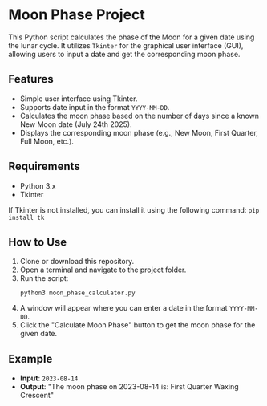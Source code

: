 # Moon Phase Project

This Python script calculates the phase of the Moon for a given date using the lunar cycle. It utilizes `Tkinter` for the graphical user interface (GUI), allowing users to input a date and get the corresponding moon phase.

## Features

- Simple user interface using Tkinter.
- Supports date input in the format `YYYY-MM-DD`.
- Calculates the moon phase based on the number of days since a known New Moon date (July 24th 2025).
- Displays the corresponding moon phase (e.g., New Moon, First Quarter, Full Moon, etc.).

## Requirements

- Python 3.x
- Tkinter

If Tkinter is not installed, you can install it using the following command:
    ```
    pip install tk
    ```


## How to Use

1. Clone or download this repository.
2. Open a terminal and navigate to the project folder.
3. Run the script:
    ```
    python3 moon_phase_calculator.py
    ```
4. A window will appear where you can enter a date in the format `YYYY-MM-DD`.
5. Click the "Calculate Moon Phase" button to get the moon phase for the given date.

## Example

- **Input**: `2023-08-14`
- **Output**: "The moon phase on 2023-08-14 is: First Quarter Waxing Crescent"
